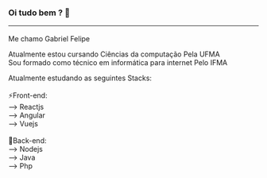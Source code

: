 <!--  ![Anurag's GitHub stats](https://github-readme-stats.vercel.app/api?username=Felipe-DevT00ls&show_icons=true&theme=tokyonight) -->

### Oi tudo bem ? 👋<hr>
Me chamo Gabriel Felipe

Atualmente estou cursando Ciências da computação Pela UFMA<br/>
Sou formado como técnico em informática para internet Pelo IFMA<br/>

Atualmente estudando as seguintes Stacks:<br/><br/>
⚡Front-end:<br/>
 --> Reactjs<br/>
 --> Angular<br/>
 --> Vuejs<br/><br/>
💬Back-end:<br/>
 --> Nodejs<br/>
 --> Java<br/>
 --> Php<br/>
 
 


 
<!--
**Felipe-DevT00ls/Felipe-DevT00ls** is a ✨ _special_ ✨ repository because its `README.md` (this file) appears on your GitHub profile.

Here are some ideas to get you started:

- 🔭 I’m currently working on ...
- 🌱 I’m currently learning ...
- 👯 I’m looking to collaborate on ...
- 🤔 I’m looking for help with ...
- 💬 Ask me about ...
- 📫 How to reach me: ...
- 😄 Pronouns: ...
- ⚡ Fun fact: ...
-->
